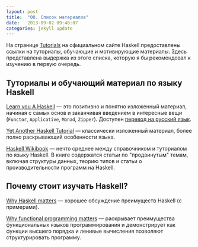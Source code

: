 ```yaml
---
layout: post
title:  "00. Список материалов"
date:   2013-09-02 09:46:07
categories: jekyll update
---
```


На странице [Tutorials][haskell-tutorials] на официальном сайте Haskell предоставлены ссылки на
туториалы, обучающие и мотивирующие материалы. Здесь представлена выдержка из этого списка, которую я
бы рекомендовал к изучению в первую очередь.

## Туториалы и обучающий материал по языку Haskell

[Learn you A Haskell][LYAH] — это позитивно и понятно изложенный материал, начиная с самых основ и заканчивая
введением в интересные вещи (`Functor`, `Applicative`, `Monad`, `Zipper`). Доступен [перевод на русский язык][LYAH-ru].

[Yet Another Haskell Tutorial][YAHT] — классически изложенный материал, более полно раскрывающий особенности языка.

[Haskell Wikibook][haskell-wikibook] — нечто среднее между справочником и туториалом по языку Haskell.
В книге содержатся статьи по "продвинутым" темам, включая структуры данных, теорию типов и статьи о производительности
программ на Haskell.

[LYAH]:              http://learnyouahaskell.com/
[LYAH-ru]:           http://learnhaskellforgood.narod.ru/learnyouahaskell.com/index.html
[YAHT]:              http://en.wikibooks.org/wiki/Haskell/YAHT
[haskell-wikibook]:  http://en.wikibooks.org/wiki/Haskell
[haskell-tutorials]: http://www.haskell.org/haskellwiki/Tutorials

## Почему стоит изучать Haskell?

[Why Haskell matters][haskell-matters] — хорошее обсуждение преимуществ Haskell (с примерами).

[Why functional programming matters][fp-matters] — раскрывает преимущества функциональных языков программирования и
демонстрирует как функции высшего порядка и ленивые вычисления позволяют структурировать программу.

[haskell-matters]:  http://www.haskell.org/haskellwiki/Why_Haskell_matters
[fp-matters]:       http://www.cse.chalmers.se/~rjmh/Papers/whyfp.html

